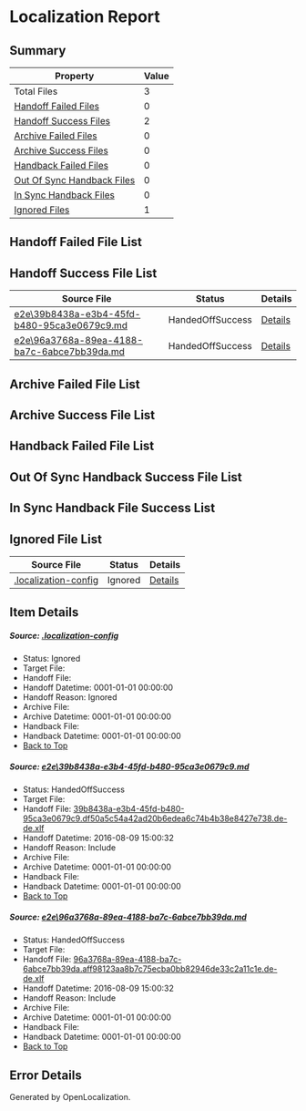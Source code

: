 # <a name='report-top'></a> Localization Report

## Summary
 Property | Value 
 -------- | ----- 
 Total Files | 3
[ Handoff Failed Files ](#handoff-failed-list)| 0
[ Handoff Success Files ](#handoff-success-list)| 2
[ Archive Failed Files ](#archive-failed-list)| 0
[ Archive Success Files ](#archive-success-list)| 0
[ Handback Failed Files ](#handback-failed-list)| 0
[ Out Of Sync Handback Files ](#outofsync-handback-success-list)| 0
[ In Sync Handback Files ](#insync-handback-success-list)| 0
[ Ignored Files ](#ignored-list)| 1

## <a name='handoff-failed-list'></a> Handoff Failed File List

## <a name='handoff-success-list'></a> Handoff Success File List
 Source File | Status | Details 
 ----------- | ------ | ------- 
 [e2e\39b8438a-e3b4-45fd-b480-95ca3e0679c9.md](https://github.com/OpenLocalizationTestOrg/oltest/blob/792499e5bc4249a70b1d830eeb16919d83e7339d/e2e/39b8438a-e3b4-45fd-b480-95ca3e0679c9.md) | HandedOffSuccess | [Details](#3d892b599cd59338e067aa1e6a628e152d91db561)
 [e2e\96a3768a-89ea-4188-ba7c-6abce7bb39da.md](https://github.com/OpenLocalizationTestOrg/oltest/blob/792499e5bc4249a70b1d830eeb16919d83e7339d/e2e/96a3768a-89ea-4188-ba7c-6abce7bb39da.md) | HandedOffSuccess | [Details](#560dfa940d4bf497f96bdfb1f6d3a992902dacc32)

## <a name='archive-failed-list'></a> Archive Failed File List

## <a name='archive-success-list'></a> Archive Success File List

## <a name='handback-failed-list'></a> Handback Failed File List

## <a name='outofsync-handback-success-list'></a> Out Of Sync Handback Success File List

## <a name='insync-handback-success-list'></a> In Sync Handback File Success List

## <a name='ignored-list'></a> Ignored File List
 Source File | Status | Details 
 ----------- | ------ | ------- 
 [.localization-config](https://github.com/OpenLocalizationTestOrg/oltest/blob/792499e5bc4249a70b1d830eeb16919d83e7339d/.localization-config) | Ignored | [Details](#3d4f252ac210baf56311d7e97dcc2db10974dbd20)

## Item Details
##### <a name='3d4f252ac210baf56311d7e97dcc2db10974dbd20'></a> Source: [.localization-config](https://github.com/OpenLocalizationTestOrg/oltest/blob/792499e5bc4249a70b1d830eeb16919d83e7339d/.localization-config)
* Status: Ignored
* Target File: 
* Handoff File: 
* Handoff Datetime: 0001-01-01 00:00:00
* Handoff Reason: Ignored
* Archive File: 
* Archive Datetime: 0001-01-01 00:00:00
* Handback File: 
* Handback Datetime: 0001-01-01 00:00:00
* [Back to Top](#report-top)

##### <a name='3d892b599cd59338e067aa1e6a628e152d91db561'></a> Source: [e2e\39b8438a-e3b4-45fd-b480-95ca3e0679c9.md](https://github.com/OpenLocalizationTestOrg/oltest/blob/792499e5bc4249a70b1d830eeb16919d83e7339d/e2e/39b8438a-e3b4-45fd-b480-95ca3e0679c9.md)
* Status: HandedOffSuccess
* Target File: 
* Handoff File: [39b8438a-e3b4-45fd-b480-95ca3e0679c9.df50a5c54a42ad20b6edea6c74b4b38e8427e738.de-de.xlf](https://github.com/OpenLocalizationTestOrg/olhandoff-e2e/blob/b1554a4b7cb90bcdf4c0d991595e0ca4c1ce2f2a/ol-handoff/OpenLocalizationTestOrg/ol-test-dede/ci/ht/39b8438a-e3b4-45fd-b480-95ca3e0679c9.df50a5c54a42ad20b6edea6c74b4b38e8427e738.de-de.xlf)
* Handoff Datetime: 2016-08-09 15:00:32
* Handoff Reason: Include
* Archive File: 
* Archive Datetime: 0001-01-01 00:00:00
* Handback File: 
* Handback Datetime: 0001-01-01 00:00:00
* [Back to Top](#report-top)

##### <a name='560dfa940d4bf497f96bdfb1f6d3a992902dacc32'></a> Source: [e2e\96a3768a-89ea-4188-ba7c-6abce7bb39da.md](https://github.com/OpenLocalizationTestOrg/oltest/blob/792499e5bc4249a70b1d830eeb16919d83e7339d/e2e/96a3768a-89ea-4188-ba7c-6abce7bb39da.md)
* Status: HandedOffSuccess
* Target File: 
* Handoff File: [96a3768a-89ea-4188-ba7c-6abce7bb39da.aff98123aa8b7c75ecba0bb82946de33c2a11c1e.de-de.xlf](https://github.com/OpenLocalizationTestOrg/olhandoff-e2e/blob/b1554a4b7cb90bcdf4c0d991595e0ca4c1ce2f2a/ol-handoff/OpenLocalizationTestOrg/ol-test-dede/ci/ht/96a3768a-89ea-4188-ba7c-6abce7bb39da.aff98123aa8b7c75ecba0bb82946de33c2a11c1e.de-de.xlf)
* Handoff Datetime: 2016-08-09 15:00:32
* Handoff Reason: Include
* Archive File: 
* Archive Datetime: 0001-01-01 00:00:00
* Handback File: 
* Handback Datetime: 0001-01-01 00:00:00
* [Back to Top](#report-top)


## Error Details

Generated by OpenLocalization.
